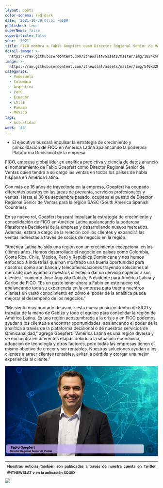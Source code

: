 ```yaml
---
layout: posts
color-schema: red-dark
date: '2021-10-29 07:51 -0500'
published: true
superNews: false
superArticle: false
year: '2021'
title: FICO nombra a Fabio Goepfert como Director Regional Senior de Ventas
detail-image: >-
  https://raw.githubusercontent.com/itnewslat/assets/master/img/1024x680/Fabio-Goepfert-g.jpg
image: >-
  https://raw.githubusercontent.com/itnewslat/assets/master/img/540x320/Fabio-Goepfert-p.jpg
categories:
  - Venezuela
  - Colombia
  - Argentina
  - Perú
  - Ecuador
  - Chile
  - Panama
  - Mexico
tags:
  - Actualidad
week: '43'
---
```

- El ejecutivo buscará impulsar la estrategia de crecimiento y consolidación de FICO en América Latina apalancando la poderosa Plataforma Decisional de la empresa

 
FICO, empresa global líder en analítica predictiva y ciencia de datos anunció el nombramiento de Fabio Goepfert como Director Regional Senior de Ventas quien tendrá a su cargo las ventas en todos los países de habla hispana en América Latina.
 
Con más de 16 años de trayectoria en la empresa, Goepfert ha ocupado diferentes puestos en las áreas de preventa, servicios profesionales y ventas. Hasta el 30 de septiembre pasado, ocupaba el puesto de Director Regional Senior de Ventas para la región SASC (South America Spanish Countries).
 
En su nuevo rol, Goepfert buscará impulsar la estrategia de crecimiento y consolidación de FICO en América Latina apalancando la poderosa Plataforma Decisional de la empresa y desarrollando nuevos mercados. Además, estará a cargo de la relación con los clientes y expandirá las ventas indirectas a través de socios de negocio en la región.
 
“América Latina ha sido una región con un crecimiento excepcional en los últimos años. Hemos desarrollado el negocio en países como Colombia, Costa Rica, Chile, México, Perú y República Dominicana y nos hemos enfocado a industrias que han mostrado una buena oportunidad para nosotros como son banca y telecomunicaciones trayendo soluciones al mercado que ayudan a nuestros clientes a dar un servicio superior a sus clientes,” comentó Jose Augusto Gabizo, Presidente para América Latina y Caribe de FICO. “Es un gusto tener ahora a Fabio en este nuevo rol, apalancando toda su experiencia en la empresa para traer a nuestros clientes un vasto conocimiento en cómo el poder de la analítica puede mejorar el desempeño de los negocios.”
 
“Me siento muy honrado de asumir esta nueva posición dentro de FICO y trabajar de la mano de Gabizo y todo el equipo para consolidar la región de América Latina. Es una región acostumbrada a la crisis y en FICO podemos ayudar a los clientes a encontrar oportunidades, apalancando el poder de la analítica a través de la plataforma decisional o de nuestros servicios de Omnicanalidad,” agregó Goepfert. “América Latina es una región diversa y se encuentra en diferentes etapas debido a la situación económica, adopción de tecnología y otros factores, pero todas las empresas tienen el mismo objetivo de crecer y ser rentables. Nuestras soluciones ayudan a los clientes a atraer clientes rentables, evitar la pérdida y otorgar una mejor experiencia al cliente.”

![](https://raw.githubusercontent.com/itnewslat/assets/master/img/540x320/Fabio-Goepfert-p.jpg)

<table style="height: 42px;" width="569">
<tbody>
<tr>
<td style="text-align: justify;"><sub><strong>Nuestras noticias también son publicadas a través de nuestra cuenta en Twitter <a href="https://twitter.com/itnewslat?lang=es">@ITNEWSLAT</a> y en la aplicación <a href="https://squidapp.co/en/">SQUID</a></strong></sub></td>
</tr>
</tbody>
</table>

<img src="https://tracker.metricool.com/c3po.jpg?hash=56f88a41e39ab42c063cc51676587a04"/>